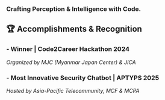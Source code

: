 ### Crafting Perception & Intelligence with Code.


## 🏆 Accomplishments & Recognition

### - Winner | Code2Career Hackathon 2024

*Organized by MJC (Myanmar Japan Center) & JICA*

### - Most Innovative Security Chatbot | APTYPS 2025

*Hosted by Asia-Pacific Telecommunity, MCF & MCPA*



